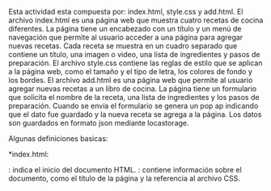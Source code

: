 Esta actividad esta compuesta por: 
index.html, style.css y add.html. 
El archivo index.html es una página web que muestra cuatro recetas de cocina diferentes. 
La página tiene un encabezado con un título y un menú de navegación que permite al usuario 
acceder a una página para agregar nuevas recetas. Cada receta se muestra en un cuadro separado 
que contiene un título, una imagen o video, una lista de ingredientes y pasos de preparación. 
El archivo style.css contiene las reglas de estilo que se aplican a la página web, como el tamaño 
y el tipo de letra, los colores de fondo y los bordes. El archivo add.html es una página web que
permite al usuario agregar nuevas recetas a un libro de cocina. La página tiene un formulario 
que solicita el nombre de la receta, una lista de ingredientes y los pasos de preparación.
Cuando se envía el formulario se genera un pop ap indicando que el dato fue guardado y la nueva 
receta se agrega a la página. Los datos son guardados en formato json mediante locastorage.

Algunas definiciones basicas:

*index.html:
<html>: indica el inicio del documento HTML.
<head>: contiene información sobre el documento, como el título de la página y la referencia al archivo CSS.
<title>: define el título de la página que se muestra en la pestaña del navegador.
<link>: establece la relación entre el documento HTML y el archivo CSS.
<body>: contiene el contenido visible de la página.
<header>: define la sección de encabezado de la página.
<div>: define un contenedor genérico.
<h1>: define un encabezado de nivel 1.
<nav>: define la sección de navegación de la página.
<ul>: define una lista sin ordenar.
<li>: define un elemento de lista.
<a>: define un enlace.
<main>: define la sección principal de la página.
<div>: define un contenedor genérico.
<p>: define un párrafo.
<div>: define un contenedor genérico.
<ul>: define una lista sin ordenar.
<li>: define un elemento de lista.
<div>: define un contenedor genérico.
<h2>: define un encabezado de nivel 2.
<img>: define una imagen.
<ul>: define una lista sin ordenar.
<p>: define un párrafo.

window.onscroll: Esta propiedad se utiliza para detectar cuando el usuario hace scroll en la página. 
Cuando se activa, se llama a la función "scrollFunction()" para realizar una acción específica.

document.body.scrollTop y document.documentElement.scrollTop: Estas propiedades se utilizan para 
obtener la posición actual del scroll en la página. Si la posición es mayor que 20, se muestra un botón 
en la página. Si no, se oculta el botón.

document.getElementById("myBtn").style.display: Esta propiedad se utiliza para mostrar u ocultar el botón 
en la página. Si se establece en "block", el botón se muestra. Si se establece en "none", el botón se oculta.

function topFunction(): Esta función se utiliza para llevar al usuario al inicio de la página cuando 
hace clic en el botón. Establece la posición del scroll en la parte superior de la página.

*add.html:
<form>: define un formulario.
<label>: defineara un elemento de formulario.
<input>: define un campo de entrada de formulario.
<textarea>: define un área de texto de formulario.
<div>: define un contenedor genérico.
<h1>: define un encabezado de nivel 1.
<style>: define las reglas de estilo para la página. 

let recetas = JSON.parse(localStorage.getItem('recetas')) || [];: Esta línea de código carga las recetas 
guardadas en el almacenamiento local del navegador y las almacena en una variable llamada "recetas". 
Si no hay recetas guardadas, se inicializa un arreglo vacío.

function displayrecetas() {...}: Esta función se encarga de mostrar las recetas guardadas en la página web.
Primero, obtiene una referencia al elemento HTML donde se mostrarán las recetas. Luego, borra todo el 
contenido anterior de ese elemento y crea un nuevo elemento HTML para cada receta guardada. Finalmente, 
agrega cada nuevo elemento HTML al elemento principal.

function addreceta(event) {...}: Esta función se encarga de agregar una nueva receta. Primero, obtiene los 
valores de los campos de entrada de la página web. Luego, crea un objeto de receta con esos valores y lo agrega
al arreglo de recetas. Finalmente, guarda el arreglo de recetas actualizado en el almacenamiento local del 
navegador, muestra las recetas actualizadas en la página web y borra los valores de los campos de entrada.

function deletereceta(index) {...}: Esta función se encarga de eliminar una receta existente. 
Toma un índice como argumento, elimina la receta correspondiente del arreglo de recetas y guarda el arreglo 
actualizado en el almacenamiento local del navegador. Luego, muestra las recetas actualizadas en la página web.

document.getElementById('nombre').onchange = function() {...}: Estas líneas de código agregan un controlador de
eventos a cada campo de entrada de la página web. Cuando el usuario cambia el valor de un campo de entrada, el
controlador de eventos elimina cualquier espacio en blanco al principio o al final del valor.

document.getElementById('nombre').onkeyup = function() {...}: Estas líneas de código agregan otro controlador 
de eventos a cada campo de entrada de la página web. Cuando el usuario suelta una tecla mientras escribe en 
un campo de entrada, el controlador de eventos convierte la primera letra del valor en mayúscula.

document.querySelector('form').addEventListener('submit', addreceta): Esta línea de código agrega un 
controlador de eventos al formulario de la página web. Cuando el usuario envía el formulario, el controlador 
de eventos llama a la función "addreceta".

displayrecetas(): Esta línea de código llama a la función "displayrecetas" para mostrar las recetas guardadas 
en la página web cuando se carga la página por primera vez.

function showConfirmation() {...}: Esta función muestra una alerta en la página web cuando se guarda una 
nueva receta.

# actividad-3.1
